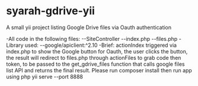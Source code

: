 # syarah-gdrive-yii
A small yii project listing Google Drive files via Oauth authentication

-All code in the following files:
--SiteController
--index.php
--files.php
-Library used:
--google/apiclient:^2.10
-Brief: actionIndex triggered via index.php to show the Google button for Oauth, the user clicks the button, the result will redirect to files.php through actionFiles to grab code then token, to be passed to the get_gdrive_files function that calls google files list API and returns the final result.
Please run composer install then run app using php yii serve --port 8888
